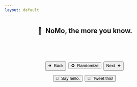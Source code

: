 ```yaml
---
layout: default
---
```

<meta name="twitter:card" content="summary" />
<meta name="twitter:site" content="{{ page.title }}" />
<meta name="twitter:title" content="{{ page.title }}" />
<meta name="twitter:image" content="{{ page.title_image }}" />

<script src="https://ajax.googleapis.com/ajax/libs/jquery/3.5.1/jquery.min.js"></script>
<script src="js/random_quote.js"></script>

<center>
<h2>💬&nbsp;&nbsp;NoMo, the more you know.</h2>
<h4 id = "id_subtitle"> </h4>
<p style="margin-bottom:28px;"></p>


<div class="card">
<h1 id = "id_emoji"/>
<h2 id = "id_title"/>
<h4 id = "id_text"/>
<br>
<h5 id = "id_topic"/>
</div>

<p style="margin:28px;"></p>

<div class="quest">
<h4 id = "id_quest_text" style="margin-bottom:0px;"/>
</div>

<p style="margin:22px;"></p>

<button type = "button" id = "button_previous" onTouchEnd="previousItem();">⏪&nbsp;&nbsp;Back</button>&nbsp;
<button type = "button" id = "button" onTouchEnd="randomItem();">♻️&nbsp;&nbsp;Randomize</button>&nbsp;
<button type = "button" id = "button_next" onTouchEnd="nextItem();">Next&nbsp;&nbsp;⏩</button>&nbsp;
<p style="margin:10px;"></p>
<button type = "button" id = "button_hello" onTouchEnd="sayHello();">👋&nbsp;&nbsp;Say hello.</button>&nbsp;
<button type = "button" id = "button_tweet" onTouchEnd="generateTweet();">🦆&nbsp;&nbsp;Tweet this!</button>&nbsp;
</center>
